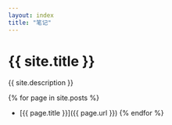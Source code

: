```yaml
---
layout: index
title: "笔记"
---
```


# {{ site.title }}  

{{ site.description }}

{% for page in site.posts %}
- [{{ page.title }}]({{ page.url }})
{% endfor %}